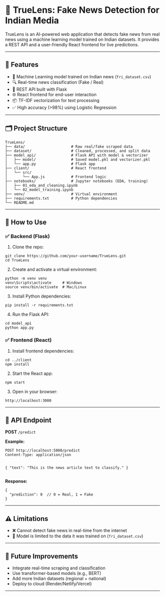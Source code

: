 <h1>📰 TrueLens: Fake News Detection for Indian Media</h1>

<p>TrueLens is an AI-powered web application that detects fake news from real news using a machine learning model trained on Indian datasets. It provides a REST API and a user-friendly React frontend for live predictions.</p>

<hr>

<h2>🚀 Features</h2>
<ul>
  <li>🧠 Machine Learning model trained on Indian news (<code>fri_dataset.csv</code>)</li>
  <li>🔍 Real-time news classification (Fake / Real)</li>
  <li>🧪 REST API built with Flask</li>
  <li>🌐 React frontend for end-user interaction</li>
  <li>📦 TF-IDF vectorization for text processing</li>
  <li>✅ High accuracy (>98%) using Logistic Regression</li>
</ul>

<hr>

<h2>🗂️ Project Structure</h2>

<pre><code>TrueLens/
├── data/                     # Raw real/fake scraped data
├── dataset/                  # Cleaned, processed, and split data
├── model_api/                # Flask API with model & vectorizer
│   ├── model/                # Saved model.pkl and vectorizer.pkl
│   └── app.py                # Flask app
├── client/                   # React frontend
│   └── src/
│       └── App.js            # Frontend logic
├── notebooks/                # Jupyter notebooks (EDA, training)
│   ├── 01_eda_and_cleaning.ipynb
│   └── 02_model_training.ipynb
├── venv/                     # Virtual environment
├── requirements.txt          # Python dependencies
└── README.md
</code></pre>

<hr>

<h2>🧪 How to Use</h2>

<h3>✅ Backend (Flask)</h3>

<ol>
  <li>Clone the repo:</li>
</ol>
<pre><code>git clone https://github.com/your-username/TrueLens.git
cd TrueLens
</code></pre>

<ol start="2">
  <li>Create and activate a virtual environment:</li>
</ol>
<pre><code>python -m venv venv
venv\Scripts\activate     # Windows
source venv/bin/activate  # Mac/Linux
</code></pre>

<ol start="3">
  <li>Install Python dependencies:</li>
</ol>
<pre><code>pip install -r requirements.txt
</code></pre>

<ol start="4">
  <li>Run the Flask API:</li>
</ol>
<pre><code>cd model_api
python app.py
</code></pre>

<h3>✅ Frontend (React)</h3>

<ol>
  <li>Install frontend dependencies:</li>
</ol>
<pre><code>cd ../client
npm install
</code></pre>

<ol start="2">
  <li>Start the React app:</li>
</ol>
<pre><code>npm start
</code></pre>

<ol start="3">
  <li>Open in your browser:</li>
</ol>
<pre><code>http://localhost:3000</code></pre>

<hr>

<h2>📡 API Endpoint</h2>

<p><strong>POST</strong> <code>/predict</code></p>

<p><strong>Example:</strong></p>
<pre><code>POST http://localhost:5000/predict
Content-Type: application/json

{
  "text": "This is the news article text to classify."
}
</code></pre>

<p><strong>Response:</strong></p>
<pre><code>{
  "prediction": 0  // 0 = Real, 1 = Fake
}
</code></pre>

<hr>

<h2>⚠️ Limitations</h2>

<ul>
  <li>❌ Cannot detect fake news in real-time from the internet</li>
  <li>🧠 Model is limited to the data it was trained on (<code>fri_dataset.csv</code>)</li>
</ul>

<hr>

<h2>🏁 Future Improvements</h2>

<ul>
  <li>Integrate real-time scraping and classification</li>
  <li>Use transformer-based models (e.g., BERT)</li>
  <li>Add more Indian datasets (regional + national)</li>
  <li>Deploy to cloud (Render/Netlify/Vercel)</li>
</ul>

<hr>

